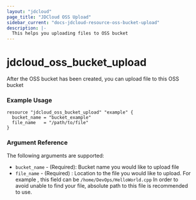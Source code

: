 ```yaml
---
layout: "jdcloud"
page_title: "JDCloud OSS Upload"
sidebar_current: "docs-jdcloud-resource-oss-bucket-upload"
description: |-
  This helps you uploading files to OSS bucket 
---
```




# jdcloud\_oss\_bucket\_upload

After the OSS bucket has been created, you can upload file to this OSS bucket

### Example Usage

```hcl
resource "jdcloud_oss_bucket_upload" "example" {
  bucket_name = "bucket_example"
  file_name   = "/path/to/file"
}
```

### Argument Reference

The following arguments are supported:

* `bucket_name` - \(Required\): Bucket name you would like to upload file
* `file_name` - \(Required\) : Location to the file you would like to upload. For example , this field can be `/home/DevOps/HelloWorld.cpp` In order to avoid unable to find your file, absolute path to this file is recommended to use.



